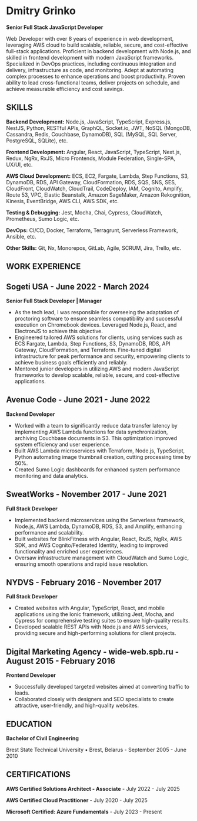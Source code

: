 # Dmitry Grinko
**Senior Full Stack JavaScript Developer**

Web Developer with over 8 years of experience in web development, leveraging AWS cloud to build scalable, reliable, secure, and cost-effective full-stack applications. Proficient in backend development with Node.js, and skilled in frontend development with modern JavaScript frameworks. Specialized in DevOps practices, including continuous integration and delivery, infrastructure as code, and monitoring. Adept at automating complex processes to enhance operations and boost productivity. Proven ability to lead cross-functional teams, deliver projects on schedule, and achieve measurable efficiency and cost savings.

## SKILLS

**Backend Development:** Node.js, JavaScript, TypeScript, Express.js, NestJS, Python, RESTful APIs, GraphQL, Socket.io, JWT, NoSQL (MongoDB, Cassandra, Redis, Couchbase, DynamoDB), SQL (MySQL, SQL Server, PostgreSQL, SQLite), etc.

**Frontend Development:** Angular, React, JavaScript, TypeScript, Next.js, Redux, NgRx, RxJS, Micro Frontends, Module Federation, Single-SPA, UX/UI, etc.

**AWS Cloud Development:** ECS, EC2, Fargate, Lambda, Step Functions, S3, DynamoDB, RDS, API Gateway, CloudFormation, RDS, SQS, SNS, SES, CloudFront, CloudWatch, CloudTrail, CodeDeploy, IAM, Cognito, Amplify, Route 53, VPC, Elastic Beanstalk, Amazon SageMaker, Amazon Rekognition, Kinesis, EventBridge, AWS CLI, AWS SDK, etc.

**Testing & Debugging:** Jest, Mocha, Chai, Cypress, CloudWatch, Prometheus, Sumo Logic, etc.

**DevOps:** CI/CD, Docker, Terraform, Terragrunt, Serverless Framework, Ansible, etc.

**Other Skills:** Git, Nx, Monorepos, GitLab, Agile, SCRUM, Jira, Trello, etc.

## WORK EXPERIENCE

## Sogeti USA - June 2022 - March 2024

**Senior Full Stack Developer | Manager**

- As the tech lead, I was responsible for overseeing the adaptation of proctoring software to ensure seamless compatibility and successful execution on Chromebook devices. Leveraged Node.js, React, and ElectronJS to achieve this objective.
- Engineered tailored AWS solutions for clients, using services such as ECS Fargate, Lambda, Step Functions, S3, DynamoDB, RDS, API Gateway, CloudFormation, and Terraform. Fine-tuned digital infrastructure for peak performance and security, empowering clients to achieve business goals efficiently and reliably.
- Mentored junior developers in utilizing AWS and modern JavaScript frameworks to develop scalable, reliable, secure, and cost-effective applications.

## Avenue Code - June 2021 - June 2022

**Backend Developer**

- Worked with a team to significantly reduce data transfer latency by implementing AWS Lambda functions for data synchronization, archiving Couchbase documents in S3. This optimization improved system efficiency and user experience.
- Built AWS Lambda microservices with Terraform, Node.js, TypeScript, Python automating image thumbnail creation, cutting processing time by 50%.
- Created Sumo Logic dashboards for enhanced system performance monitoring and data analytics.

## SweatWorks - November 2017 - June 2021

**Full Stack Developer**

- Implemented backend microservices using the Serverless framework, Node.js, AWS Lambda, DynamoDB, RDS, S3, and Amplify, enhancing performance and scalability.
- Built websites for BlinkFitness with Angular, React, RxJS, NgRx, AWS SDK, and AWS Cognito/Federated Identity, leading to improved functionality and enriched user experiences.
- Oversaw infrastructure management with CloudWatch and Sumo Logic, ensuring smooth operations and rapid issue resolution.

## NYDVS - February 2016 - November 2017

**Full Stack Developer**

- Created websites with Angular, TypeScript, React, and mobile applications using the Ionic framework, utilizing Jest, Mocha, and Cypress for comprehensive testing suites to ensure high-quality results.
- Developed scalable REST APIs with Node.js and AWS services, providing secure and high-performing solutions for client projects.

## Digital Marketing Agency - wide-web.spb.ru - August 2015 - February 2016

**Frontend Developer**

- Successfully developed targeted websites aimed at converting traffic to leads.
- Collaborated closely with designers and SEO specialists to create attractive, user-friendly, and high-quality websites.

## EDUCATION

**Bachelor of Civil Engineering**

Brest State Technical University • Brest, Belarus - September 2005 - June 2010

## CERTIFICATIONS

**AWS Certified Solutions Architect - Associate** - July 2022 - July 2025

**AWS Certified Cloud Practitioner** - July 2020 - July 2025

**Microsoft Certified: Azure Fundamentals** - July 2023 - Present
